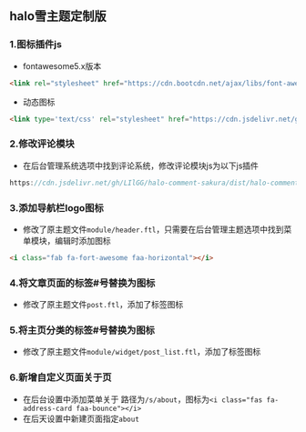 ## halo雪主题定制版

### 1.图标插件js

- fontawesome5.x版本

```html
<link rel="stylesheet" href="https://cdn.bootcdn.net/ajax/libs/font-awesome/5.15.2/css/all.css" crossorigin="anonymous"/>
```

- 动态图标

```html
<link type='text/css' rel="stylesheet" href="https://cdn.jsdelivr.net/gh/Sanarous/files@master/font-awesome-animation.min.css">
```



### 2.修改评论模块

- 在后台管理系统选项中找到评论系统，修改评论模块js为以下js插件

```js
https://cdn.jsdelivr.net/gh/LIlGG/halo-comment-sakura/dist/halo-comment.min.js
```



### 3.添加导航栏logo图标

- 修改了原主题文件`module/header.ftl`，只需要在后台管理主题选项中找到菜单模块，编辑时添加图标

```html
<i class="fab fa-fort-awesome faa-horizontal"></i>
```



### 4.将文章页面的标签#号替换为图标

- 修改了原主题文件`post.ftl`，添加了标签图标



### 5.将主页分类的标签#号替换为图标

- 修改了原主题文件`module/widget/post_list.ftl`，添加了标签图标



### 6.新增自定义页面关于页

- 在后台设置中添加菜单关于 路径为`/s/about`，图标为`<i class="fas fa-address-card faa-bounce"></i>`
- 在后天设置中新建页面指定`about`

